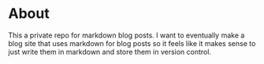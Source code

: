 # About

This a private repo for markdown blog posts. I want to eventually make a blog site that uses markdown for blog posts so it feels like it makes sense to just write them in markdown and store them in version control.
